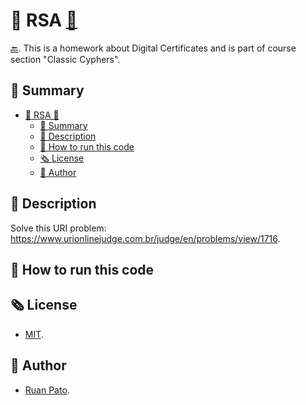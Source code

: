 # 🔏 RSA [🔗](https://github.com/ruanpato/gex112/tree/main/substition-cypher) #

[🔙](https://ruanpato.github.io/gex112/).
This is a homework about Digital Certificates and is part of course section "Classic Cyphers".

## 📑 Summary ##

- [🔏 RSA 🔗](#-rsa-)
  - [📑 Summary](#-summary)
  - [📜 Description](#-description)
  - [🏁 How to run this code](#-how-to-run-this-code)
  - [🗞️ License](#️-license)
  - [👥 Author](#-author)

## 📜 Description ##

Solve this URI problem: <https://www.urionlinejudge.com.br/judge/en/problems/view/1716>.

## 🏁 How to run this code ##

## 🗞️ License ##

- [MIT](https://github.com/ruanpato/gex112/blob/main/LICENSE).

## 👥 Author ##

- [Ruan Pato](https://ruanpato.com).

